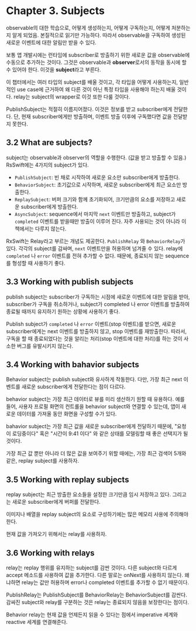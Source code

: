 # Chapter 3. Subjects

observable의 대한 학습으로, 어떻게 생성하는지, 어떻게 구독하는지, 어떻게 처분하는지 알게 되었음. 본질적으로 읽기만 가능하다. 따라서 observable을 구독하여 생성된 새로운 이벤트에 대한 알림만 받을 수 있다.

보통 앱 개발시에는 런타임에 subscriber로 방출하기 위한 새로운 값을 observable에 수동으로 추가하는 것이다. 그것은 observable과 **observer**로서의 동작을 동시에 할 수 있어야 한다. 이것을 **subject**라고 부른다.

이 챕터에서는 여러 타입의 subject를 배울 것이고, 각 타입을 어떻게 사용하는지, 일반적인 use case에 근거하여 왜 다른 것이 아닌 특정 타입을 사용해야 하는지 배울 것이다. relay는 subject의 wrapper로 이것 또한 다룰 것이다.

PublishSubject는 적절히 이름지어졌다. 이것은 정보를 받고 subscriber에게 전달한다. 단, 현재 subscriber에게만 방출하며, 이벤트 방출 이후에 구독했다면 값을 전달받지 못한다.



## 3.2 What are subjects?

subject는 observable과 observer의 역할을 수행한다. (값을 받고 방출할 수 있음.) RsSwift에는 4가지의 subject가 있다.

- `PublishSubject`: 빈 채로 시작하여 새로운 요소만 subscriber에게 방출한다.
- `BehaviorSubject`: 초기값으로 시작하며, 새로운 subscriber에게 최근 요소만 방출한다.
- `ReplaySubject`: 버퍼 크기와 함께 초기화되어, 크기만큼의 요소를 저장하고 새로운 subscriber에게 방출한다.
- `AsyncSubject`: sequence에서 마지막 `next` 이벤트만 방출하고, subject가 `completed` 이벤트를 받을때만 방출이 이루어 진다. 자주 사용되는 것이 아니라 이 책에서는 다루지 않는다.

RxSwift는 Relay라고 부르는 개념도 제공한다. `PublishRelay` 와 `BehaviorRelay`가 있다. 각각의 subject를 감싸며, `next` 이벤트만을 허용하며 넘겨줄 수 있다. relay에 `completed` 나 `error` 이벤트를 전혀 추가할 수 없다. 때문에, 종료되지 않는 sequence를 형성할 때 사용하기 좋다.



## 3.3 Working with publish subjects

publish subject는 subscriber가 구독하는 시점에 새로운 이벤트에 대한 알림을 받아, subscriber가 구독을 취소하거나, subject가 completed 나 error 이벤트를 방출하여 종료될 때까지 유지하기 원하는 상황에 사용하기 좋다.

Publish subject가 `completed` 나 `error` 이벤트(stop 이벤트)를 받으면, 새로운 subscriber에게는 next 이벤트를 방출하지 않고, stop 이벤트를 재방출한다. 따라서, 구독을 할 때 종료되었다는 것을 알리는 처리(stop 이벤트에 대한 처리)를 하는 것이 사소한 버그를 유발시키지 않는다.

## 3.4 Working with bahavior subjects

Behavior subject는 publish subject와 유사하게 작동한다. 다만, 가장 최근 next 이벤트를 새로운 subscriber에게 전달한다는 점이 다르다.

behavior subject는 가장 최근 데이터로 뷰를 미리 생산하기 원할 때 유용하다. 예를 들어, 사용자 프로필 화면의 컨트롤을 behavior subject와 연결할 수 있는데, 앱이 새로운 데이터를 가져올 동안 화면을 구성할 수가 있다.

bahavior subject는 가장 최근 값을 새로운 subscriber에게 전달하기 때문에, "요청이 로딩중이다" 혹은 "시간이 9:41 이다" 와 같은 상태를 모델링할 때 좋은 선택지가 될 것이다.

가장 최근 값 뿐만 아니라 더 많은 값을 보여주기 위할 때에는, 가장 최근 검색어 5개와 같은, replay subject를 사용하자.

## 3.5 Working with replay subjects

replay subject는 최근 방출한 요소들을 설정한 크기만큼 임시 저장하고 있다.  그리고는 새로운 subscriber에게 버퍼를 전달한다.

이미지나 배열을 replay subject의 요소로 구성하기에는 많은 메모리 사용에 주의해야 한다.

 현재 값을 가져오기 위해서는 relay를 사용하자.

## 3.6 Working with relays

relay는 replay 행위를 유지하는 subject를 감싼 것이다. 다른 subject와 다르게 accept 메소드를 사용하여 값을 추가한다. 다른 말로는 onNext를 사용하지 않는다. 왜냐하면 relay는 값만 허용하며 error나 completed 이벤트를 추가할 수 없기 때문이다.

PublishRelay는 PublishSubject를 BehaviorRelay는 BehaviorSubject를 감싼다. 감싸진 subject와 relay를 구분하는 것은 relay는 종료되지 않음을 보장한다는 점이다.

Behavior relay는 현재 값을 언제든지 읽을 수 있다는 점에서 imperative 세계와 reactive 세계를 연결해준다.

